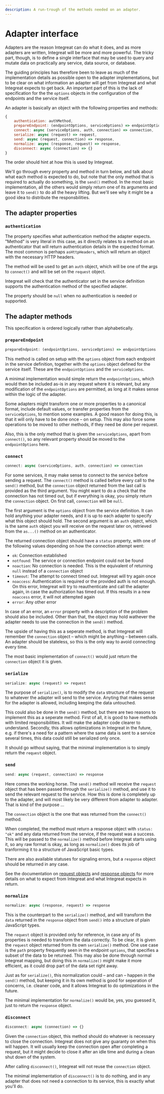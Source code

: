 ```yaml
---
description: A run-trough of the methods needed on an adapter.
---
```


# Adapter interface

Adapters are the reason Integreat can do what it does, and as more adapters are written, Integreat will be more and more powerful. The tricky part, though, is to define a single interface that may be used to query and mutate data on practically any service, data source, or database. 

The guiding principles has therefore been to leave as much of the implementation details as possible open to the adapter implementations, but to be clear on what information an adapter will get from Integreat and what Integreat expects to get back. An important part of this is the lack of specification for the the `options` objects in the configuration of the endpoints and the service itself.

An adapter is basically an object with the following properties and methods:

```javascript
{
    authentication: authMethod,
    prepareEndpoint: (endpointOptions, serviceOptions) => endpointOptions,
    connect: async (serviceOptions, auth, connection) => connection,
    serialize: async (request) => request,
    send: async (request, connection) => response,
    normalize: async (response, request) => response,
    disconnect: async (connection) => {}
}
```

The order should hint at how this is used by Integreat.

We'll go through every property and method in turn below, and talk about what each method is expected to do, but note that the only method that is required to actually do something, is the `send()` method. In the most basic implementation, all the others would simply return one of its arguments and leave it to `send()` to do all the heavy lifting. But we'll see why it might be a good idea to distribute the responsbilities.

## The adapter properties

### `authentication`

The property  specifies what authentication method the adapter expects. "Method" is very literal in this case, as it directly relates to a method on an authenticator that will return authentication details in the expected format. The most common is perhaps `asHttpHeaders`, which will return an object with the necessary HTTP headers.

The method  will be used to get an `auth` object, which will be one of the args to `connect()` and will be set on the `request` object.

Integreat will check that the authenticator set in the service definition supports the authentication method of the specified adapter.

The property should be `null` when no authentication is needed or supported.

## The adapter methods

This specification is ordered logically rather than alphabetically.

### `prepareEndpoint`

```javascript
prepareEndpoint: (endpointOptions, serviceOptions) => endpointOptions
```

This method is called on setup with the `options` object from each endpoint in the service definition, together with the `options` object defined for the service itself. These are the `endpointOptions` and the `serviceOptions`.

A minimal implementation would simple return the `endpointOptions`, which would then be included as-is in any request where it is relevant, but any modification of the `endpointOptions` are permitted, as long at it makes sense within the logic of the adapter.

Some adapters might transform one or more properties to a canonical format, include default values, or transfer properties from the `serviceOptions`, to mention some examples. A good reason for doing this, is that it will only have to be done once – on setup. This may also force some operations to be moved to other methods, if they need be done per request.

Also, this is the only method that is given the `serviceOptions`, apart from `connect()`, so any relevant property should be moved to the `endpointOptions` here.

### `connect`

```javascript
connect: async (serviceOptions, auth, connection) => connection
```

For some services, it may make sense to connect to the service before sending a request. The `connect()` method is called before every call to the `send()` method, but the `connection` object returned from the last call is provided as the third argument. You might want to do a check that the connection has not timed out, but if everything is okay, you simply return the `connection` object. On first call, `connection` will be `null`.

The first argument is the `options` object from the service definition. It can hold anything your adapter needs, and it is up to each adapter to specify what this object should hold. The second argument is an `auth` object, which is the same `auth` object you will receive on the request later on, retrieved from the `as...()` method on an authenticator.

The returned connection object should have a `status` property, with one of the following values depending on how the connection attempt went:

* `ok`: Connection established
* `notfound`: The service or connection endpoint could not be found
* `noaction`: No connection is needed. This is the equivalent of returning `null` instead of a `connection` object
* `timeout`: The attempt to connect timed out. Integreat will try again once
* `noaccess`: Authentication is required or the provided auth is not enough. On this error, Integreat will try to reauthenticate and call the adapter again, in case the authorization has timed out. If this results in a new `noaccess` error, it will not attempted again
* `error`: Any other error

In case of an error, an `error` property with a description of the problem should also be included. Other than that, the object may hold wathever the adapter needs to use the connection in the `send()` method.

The upside of having this as a seperate method, is that Integreat will remember the `connection` object – which might be anything – between calls. An adapter should be stateless, so this is the only way to avoid connecting every time.

The most basic implementation of `connect()` would just return the `connection` object it is given.

### `serialize`

```javascript
serialize: async (request) => request
```

The purpose of `serialize()`, is to modify the `data` structure of the request to whatever the adapter will send to the service. Anyting that makes sense for the adapter is allowed, including keeping the data untouched.

This could also be done in the `send()` method, but there are two reasons to implement this as a seperate method. First of all, it is good to have methods with limited responsibilities. It will make the adapter code clearer to understand. Secondly, this allows optimizations in Integreat in the future, e.g. if there's a need for a pattern where the same data is sent to a service several times, this data could still be serialized only once.

It should go without saying, that the minimal implementation is to simply return the `request` object.

### `send`

```javascript
send: async (request, connection) => response
```

Here comes the working horse. The `send()` method will receive the `request` object that has been passed through the `serialize()` method, and use it to send the relevant request to the service. How this is done is completely up to the adapter, and will most likely be very different from adapter to adapter. That is kind of the purpose …

The `connection` object is the one that was returned from the `connect()` method.

When completed, the method must return a response object with `status: "ok"` and any data returned from the service, if the request was a success. This will be passed to the `normalize()` method before Integreat starts using it, so any raw format is okay, as long as `normalize()` does its job of tranforming it to a structure of JavaScript basic types.

There are also available statuses for signaling errors, but a `response` object should be returned in any case.

See the documentation on [request objects](request-objects.md#the-request-object) and [response objects](response-objects.md#the-response-object) for more details on what to expect from Integreat and what Integreat expects in return.

### `normalize`

```javascript
normalize: async (response, request) => response
```

This is the counterpart to the `serialize()` method, and will transform the `data` returned in the `response` object from `send()` into a structure of plain JavaScript types.

The `request` object is provided only for reference, in case any of its properties is needed to transform the data correctly. To be clear, it is given the `request` object returned from its own `serialize()` method. One use case is the `path` property frequently seen in the endpoint `options`, that specifies a subset of the data to be returned. This may also be done through normal Integreat mapping, but doing this in `normalize()` might make it more efficient, as it could drop part of the data set right away.

Just as for `serialize()`, this normalization could – and can – happen in the `send()` method, but keeping it in its own method is good for seperation of concerns, i.e. cleaner code, and it allows Integreat to do optimizations in the future.

The minimal implementation for `normalize()` would be, yes, you guessed it, just to return the `response` object.

### `disconnect`

```javascript
disconnect: async (connection) => {}
```

Given the `connection` object, this method should do whatever is necessary to close the connection. Integreat does not give any guaranty on when this will happen. It will usually keep the connection open after completing a request, but it might decide to close it after an idle time and during a clean shut down of the system.

After calling `disconnect()`, Integreat will not reuse the `connection` object.

The minimal implementation of `disconnect()` is to do nothing, and in any adapter that does not need a connection to its service, this is exactly what you'll do.

